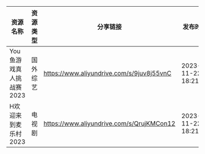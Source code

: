 | 资源名称            | 资源类型 | 分享链接                                      | 发布时间                |
| --------------- | ---- | ----------------------------------------- | ------------------- |
| You鱼游戏真人挑战赛2023 | 国外综艺 | https://www.aliyundrive.com/s/9juv8j55vnC | 2023-11-22 18:21:04 |
| H欢迎来到麦乐村2023    | 电视剧  | https://www.aliyundrive.com/s/QrujKMCon12 | 2023-11-22 18:21:10 |
